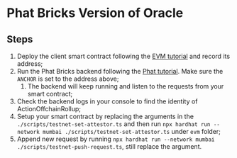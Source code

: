 # Phat Bricks Version of Oracle

## Steps

1. Deploy the client smart contract following the [EVM tutorial](./evm/README.md) and record its address;
2. Run the Phat Bricks backend following the [Phat tutorial](./phat/README.md). Make sure the `ANCHOR` is set to the address above;
   1. The backend will keep running and listen to the requests from your smart contract;
3. Check the backend logs in your console to find the identity of ActionOffchainRollup;
4. Setup your smart contract by replacing the arguments in the `./scripts/testnet-set-attestor.ts` and then run `npx hardhat run --network mumbai ./scripts/testnet-set-attestor.ts` under `evm` folder;
5. Append new request by running `npx hardhat run --network mumbai ./scripts/testnet-push-request.ts`, still replace the argument.
